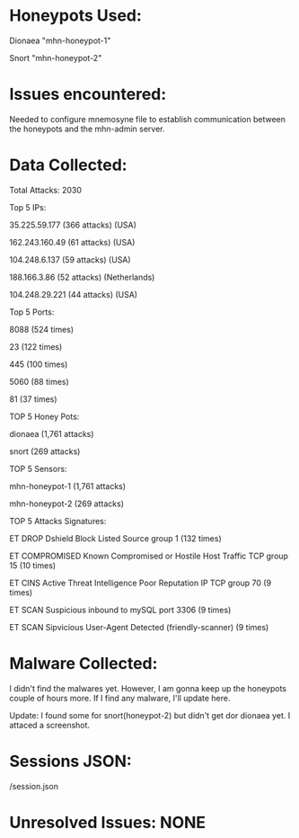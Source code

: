 # Honeypots Used:

Dionaea "mhn-honeypot-1"

Snort "mhn-honeypot-2"

# Issues encountered:
Needed to configure mnemosyne file to establish communication between the honeypots and the mhn-admin server.

# Data Collected:

Total Attacks: 2030

Top 5 IPs:

  35.225.59.177 (366 attacks) (USA)
  
  162.243.160.49 (61 attacks) (USA)
  
  104.248.6.137 (59 attacks)  (USA)
  
  188.166.3.86 (52 attacks)  (Netherlands)
  
  104.248.29.221 (44 attacks)  (USA)



Top 5 Ports:

8088 (524 times)

23 (122 times)

445 (100 times)

5060 (88 times)

81 (37 times)



TOP 5 Honey Pots:

dionaea (1,761 attacks)

snort (269 attacks)



TOP 5 Sensors:

mhn-honeypot-1 (1,761 attacks)

mhn-honeypot-2 (269 attacks)



TOP 5 Attacks Signatures:

ET DROP Dshield Block Listed Source group 1 (132 times)

ET COMPROMISED Known Compromised or Hostile Host Traffic TCP group 15 (10 times)

ET CINS Active Threat Intelligence Poor Reputation IP TCP group 70 (9 times)

ET SCAN Suspicious inbound to mySQL port 3306 (9 times)

ET SCAN Sipvicious User-Agent Detected (friendly-scanner) (9 times)

# Malware Collected: 
I didn't find the malwares yet. However, I am gonna keep up the honeypots couple of hours more. If I find any malware, I'll update here.


Update: I found some for snort(honeypot-2) but didn't get dor dionaea yet. I attaced a screenshot.

# Sessions JSON:

/session.json

# Unresolved Issues: NONE
